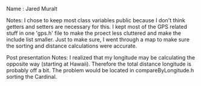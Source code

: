 
Name : Jared Muralt

Notes:
I chose to keep most class variables public because I don't think getters and setters are necessary for this.
I kept most of the GPS related stuff in one 'gps.h' file to make the proect less cluttered and make the include list smaller.
Just to make sure, I went through a map to make sure the sorting and distance calculations were accurate.


Post presentation Notes:
I realized that my longitude may be calculating the opposite way (starting at Hawaii). Therefore the total distance longitude is probably
off a bit. The problem would be located in compareByLongitude.h sorting the Cardinal.

